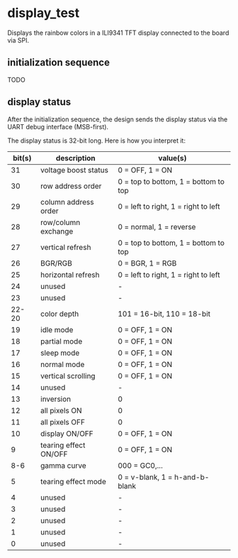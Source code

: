# display_test

Displays the rainbow colors in a ILI9341 TFT display connected to the board via SPI.

## initialization sequence

TODO

## display status

After the initialization sequence, the design sends the display status via the UART debug interface (MSB-first).

The display status is 32-bit long. Here is how you interpret it:

| bit(s) | description            | value(s)                              |
|--------|------------------------|---------------------------------------|
| 31     | voltage boost status   | 0 = OFF, 1 = ON                       |
| 30     | row address order      | 0 = top to bottom, 1 = bottom to top  |
| 29     | column address order   | 0 = left to right, 1 = right to left  |
| 28     | row/column exchange    | 0 = normal, 1 = reverse               |
| 27     | vertical refresh       | 0 = top to bottom, 1 = bottom to top  |
| 26     | BGR/RGB                | 0 = BGR, 1 = RGB                      |
| 25     | horizontal refresh     | 0 = left to right, 1 = right to left  |
| 24     | unused                 | -                                     |
| 23     | unused                 | -                                     |
| 22-20  | color depth            | 101 = 16-bit, 110 = 18-bit            |
| 19     | idle mode              | 0 = OFF, 1 = ON                       |
| 18     | partial mode           | 0 = OFF, 1 = ON                       |
| 17     | sleep mode             | 0 = OFF, 1 = ON                       |
| 16     | normal mode            | 0 = OFF, 1 = ON                       |
| 15     | vertical scrolling     | 0 = OFF, 1 = ON                       |
| 14     | unused                 | -                                     |
| 13     | inversion              | 0                                     |
| 12     | all pixels ON          | 0                                     |
| 11     | all pixels OFF         | 0                                     |
| 10     | display ON/OFF         | 0 = OFF, 1 = ON                       |
| 9      | tearing effect ON/OFF  | 0 = OFF, 1 = ON                       |
| 8-6    | gamma curve            | 000 = GC0,...                         |
| 5      | tearing effect mode    | 0 = v-blank, 1 = h-and-b-blank        |
| 4      | unused                 | -                                     |
| 3      | unused                 | -                                     |
| 2      | unused                 | -                                     |
| 1      | unused                 | -                                     |
| 0      | unused                 | -                                     |

